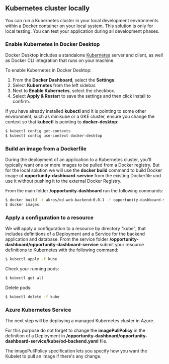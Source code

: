 ## Kubernetes cluster locally
 You can run a Kubernetes cluster in your local development environments within a Docker container on your local system.
 This solution is only for local testing. You can test your application during all development phases.

### Enable Kubernetes in Docker Desktop
Docker Desktop includes a standalone [Kubernetes](https://docs.docker.com/desktop/kubernetes/) server and client, as well as Docker CLI integration that runs on your machine.

To enable Kubernetes in Docker Desktop:
1. From the **Docker Dashboard**, select the **Settings**.
2. Select **Kubernetes** from the left sidebar.
3. Next to **Enable Kubernetes**, select the checkbox.
4. Select **Apply & Restar**t to save the settings and then click Install to confirm.

If you have already installed **kubectl** and it is pointing to some other environment, such as minikube or a GKE cluster, ensure you change the context so that **kubectl** is pointing to **docker-desktop**:

```sh
$ kubectl config get-contexts
$ kubectl config use-context docker-desktop
```

### Build an image from a Dockerfile
During the deployment of an application to a Kubernetes cluster, you'll typically want one or more images to be pulled from a Docker registry. 
But for the local solution we will use the **docker build** command to build Docker image of **opportunity-dashboard-service** from the existing Dockerfile und use it without pushing it to the external Docker Registry.

From the main folder **/opportunity-dashboard** run the following commands:

```sh
$ docker build -t akros/od-web-backend:0.0.1 -f opportunity-dashboard-service/Dockerfile .
$ docker images
```
### Apply a configuration to a resource
We will apply a configuration to a resource by directory "kube", that includes definitions of a Deployment and a Service for the backend application and database.
From the service folder **/opportunity-dashboard/opportunity-dashboard-service** submit your resource definitions to Kubernetes with the following command:
```sh
$ kubectl apply -f kube
```

Check your running pods:
```sh
$ kubectl get all
```

Delete pods:
```sh
$ kubectl delete -f kube
```

### Azure Kubernetes Service
The next step will be deploying a managed Kubernetes cluster in Azure.

For this purpose do not forget to change the **imagePullPolicy** in the definition of a Deployment in  **/opportunity-dashboard/opportunity-dashboard-service/kube/od-backend.yaml** file.

The imagePullPolicy specification lets you specify how you want the Kubelet to pull an image if there's any change.

